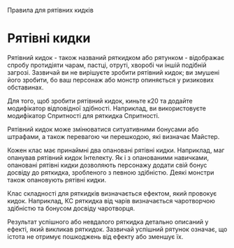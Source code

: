 Правила для рятівних кидків

# Рятівні кидки
Рятівний кидок - також названий ряткидком або рятунком - відображає спробу протидіяти чарам, пастці, отруті, хворобі чи іншій подібній загрозі. Зазвичай ви не вирішуєте зробити рятівний кидок; ви змушені його зробити, бо ваш персонаж або монстр опиняється у ризикових обставинах.

Для того, щоб зробити рятівний кидок, киньте к20 та додайте модифікатор відповідної здібності. Наприклад, ви використовуєте модифікатор Спритності для ряткидка Спритності.

Рятівний кидок може змінюватися ситуативними бонусами або штрафами, а також перевагою чи перешкодою, які визначає Майстер.

Кожен клас має принаймні два опановані рятівні кидки. Наприклад, маг опанував рятівний кидок Інтелекту. Як і з опанованими навичками, опановані рятівні кидки дозволяють персонажу додати свій бонус досвіду до ряткидка, зробленого з певною здібністю. Деякі монстри також опановують рятівні кидки.

Клас складності для ряткидків визначається ефектом, який провокує кидок. Наприклад, КС ряткидка від чарів визначається чаротворчою здібністю та бонусом досвіду чаротворця.

Результат успішного або невдалого ряткидка детально описаний у ефекті, який викликав ряткидок. Зазвичай успішний рятунок означає, що істота не отримує пошкоджень від ефекту або зменшує їх.